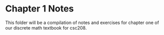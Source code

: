 # Chapter 1 Notes

This folder will be a compilation of notes and exercises for chapter one of our discrete math textbook for csc208.
